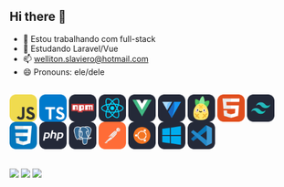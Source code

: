 ## Hi there 👋

- 🔭 Estou trabalhando com full-stack
- 🌱 Estudando Laravel/Vue
- 📫 welliton.slaviero@hotmail.com
- 😄 Pronouns: ele/dele
  
<div style="display: inline_block"><br>
  <img align="center" alt="Well-Js" src="./icons/JavaScript.svg" width="48">
  <img align="center" alt="Well-Ts" src="./icons/TypeScript.svg" width="48">
  <img align="center" alt="Well-NPM" src="./icons/Npm-Dark.svg" width="48">
  <img align="center" alt="Well-React" src="./icons/React-Dark.svg" width="48">
  <img align="center" alt="Well-Vue" src="./icons/VueJS-Dark.svg" width="48">
  <img align="center" alt="Well-Vuetify" src="./icons/Vuetify-Dark.svg" width="48">
  <img align="center" alt="Well-Pinia" src="./icons/Pinia-Dark.svg" width="48">
  <img align="center" alt="Well-HTML" src="./icons/HTML.svg" width="48">
  <img align="center" alt="Well-Tailwind" src="./icons/TailwindCSS-Dark.svg" width="48">
  <img align="center" alt="Well-CSS" src="./icons/CSS.svg" width="48">
  <img align="center" alt="Well-PHP" src="./icons/PHP-Dark.svg" width="48">
  <img align="center" alt="Well-Postgres" src="./icons/PostgreSQL-Dark.svg" width="48">
  <img align="center" alt="Well-Postman" src="./icons/Postman.svg" width="48">
  <img align="center" alt="Well-Ubuntu" src="./icons/Ubuntu-Dark.svg" width="48">
  <img align="center" alt="Well-Windows" src="./icons/Windows-Dark.svg" width="48">
  <img align="center" alt="Well-Vscode" src="./icons/VSCode-Dark.svg" width="48">
</div>
<br><br>
<div>  
  <a href="https://instagram.com/wellxsla" target="_blank"><img src="https://img.shields.io/badge/-Instagram-%23E4405F?style=for-the-badge&logo=instagram&logoColor=white" target="_blank"></a> 	 
  <a href = "mailto:welliton.slav@gmail.com"><img src="https://img.shields.io/badge/-Gmail-%23333?style=for-the-badge&logo=gmail&logoColor=white" target="_blank"></a>
  <a href="https://www.linkedin.com/in/welliton-slaviero-61aa86243/" target="_blank"><img src="https://img.shields.io/badge/-LinkedIn-%230077B5?style=for-the-badge&logo=linkedin&logoColor=white" target="_blank"></a> 
</div>
